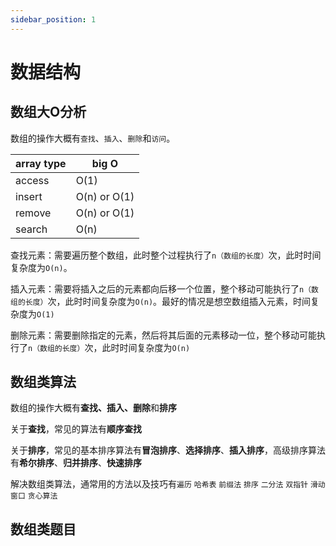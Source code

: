 ```yaml
---
sidebar_position: 1
---
```


# 数据结构


## 数组大O分析

数组的操作大概有`查找`、`插入`、`删除`和`访问`。

| array type |   big O  |
| --- | --- |
|  access   |  O(1)   |
|  insert   |  O(n) or O(1)  |
|  remove   |  O(n) or O(1)  |
|  search   |  O(n)   |

查找元素：需要遍历整个数组，此时整个过程执行了`n（数组的长度）`次，此时时间复杂度为`O(n)`。

插入元素：需要将插入之后的元素都向后移一个位置，整个移动可能执行了`n（数组的长度）`次，此时时间复杂度为`O(n)`。最好的情况是想空数组插入元素，时间复杂度为`O(1)`

删除元素：需要删除指定的元素，然后将其后面的元素移动一位，整个移动可能执行了`n（数组的长度）`次，此时时间复杂度为`O(n)`

## 数组类算法

数组的操作大概有**查找、插入、删除**和**排序**

关于**查找**，常见的算法有**顺序查找**

关于**排序**，常见的基本排序算法有**冒泡排序**、**选择排序**、**插入排序**，高级排序算法有**希尔排序**、**归并排序**、**快速排序**

解决数组类算法，通常用的方法以及技巧有`遍历` `哈希表` `前缀法` `排序` `二分法` `双指针` `滑动窗口` `贪心算法`

## 数组类题目

